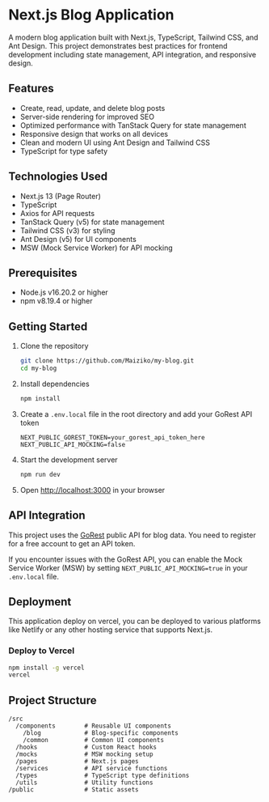 # Next.js Blog Application

A modern blog application built with Next.js, TypeScript, Tailwind CSS, and Ant Design. This project demonstrates best practices for frontend development including state management, API integration, and responsive design.

## Features

- Create, read, update, and delete blog posts
- Server-side rendering for improved SEO
- Optimized performance with TanStack Query for state management
- Responsive design that works on all devices
- Clean and modern UI using Ant Design and Tailwind CSS
- TypeScript for type safety

## Technologies Used

- Next.js 13 (Page Router)
- TypeScript
- Axios for API requests
- TanStack Query (v5) for state management
- Tailwind CSS (v3) for styling
- Ant Design (v5) for UI components
- MSW (Mock Service Worker) for API mocking

## Prerequisites

- Node.js v16.20.2 or higher
- npm v8.19.4 or higher

## Getting Started

1. Clone the repository

   ```bash
   git clone https://github.com/Maiziko/my-blog.git
   cd my-blog
   ```

2. Install dependencies

   ```bash
   npm install
   ```

3. Create a `.env.local` file in the root directory and add your GoRest API token

   ```
   NEXT_PUBLIC_GOREST_TOKEN=your_gorest_api_token_here
   NEXT_PUBLIC_API_MOCKING=false
   ```

4. Start the development server

   ```bash
   npm run dev
   ```

5. Open [http://localhost:3000](http://localhost:3000) in your browser

## API Integration

This project uses the [GoRest](https://gorest.co.in/) public API for blog data. You need to register for a free account to get an API token.

If you encounter issues with the GoRest API, you can enable the Mock Service Worker (MSW) by setting `NEXT_PUBLIC_API_MOCKING=true` in your `.env.local` file.

## Deployment

This application deploy on vercel, you can be deployed to various platforms like Netlify or any other hosting service that supports Next.js.

### Deploy to Vercel

```bash
npm install -g vercel
vercel
```

## Project Structure

```
/src
  /components        # Reusable UI components
    /blog            # Blog-specific components
    /common          # Common UI components
  /hooks             # Custom React hooks
  /mocks             # MSW mocking setup
  /pages             # Next.js pages
  /services          # API service functions
  /types             # TypeScript type definitions
  /utils             # Utility functions
/public              # Static assets
```
